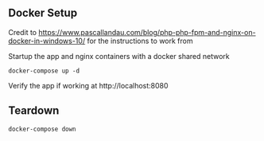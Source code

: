 ## Docker Setup
Credit to https://www.pascallandau.com/blog/php-php-fpm-and-nginx-on-docker-in-windows-10/ for the instructions to work from

Startup the app and nginx containers with a docker shared network

```
docker-compose up -d
```

Verify the app if working at http://localhost:8080

## Teardown

```
docker-compose down
```

